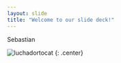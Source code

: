 ```yaml
---
layout: slide
title: "Welcome to our slide deck!"
---
```


Sebastian

![luchadortocat](https://octodex.github.com/images/luchadortocat.png)
{: .center}
